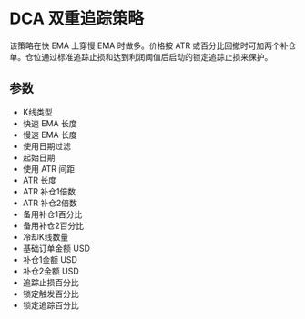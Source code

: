 # DCA 双重追踪策略

该策略在快 EMA 上穿慢 EMA 时做多。价格按 ATR 或百分比回撤时可加两个补仓单。仓位通过标准追踪止损和达到利润阈值后启动的锁定追踪止损来保护。

## 参数
- K线类型
- 快速 EMA 长度
- 慢速 EMA 长度
- 使用日期过滤
- 起始日期
- 使用 ATR 间距
- ATR 长度
- ATR 补仓1倍数
- ATR 补仓2倍数
- 备用补仓1百分比
- 备用补仓2百分比
- 冷却K线数量
- 基础订单金额 USD
- 补仓1金额 USD
- 补仓2金额 USD
- 追踪止损百分比
- 锁定触发百分比
- 锁定追踪百分比
